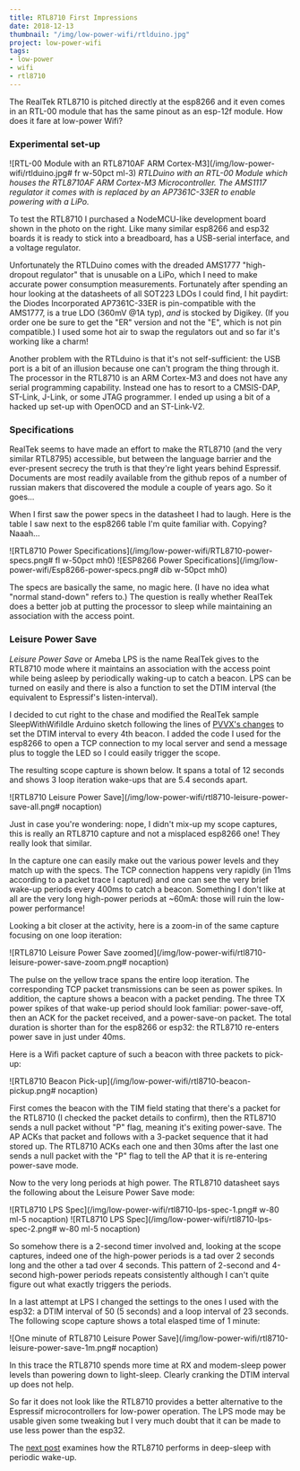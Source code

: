 ```yaml
---
title: RTL8710 First Impressions
date: 2018-12-13
thumbnail: "/img/low-power-wifi/rtlduino.jpg"
project: low-power-wifi
tags:
- low-power
- wifi
- rtl8710
---
```


The RealTek RTL8710 is pitched directly at the esp8266 and it even comes in an RTL-00 module that has
the same pinout as an esp-12f module. How does it fare at low-power Wifi?

### Experimental set-up

![RTL-00 Module with an RTL8710AF ARM Cortex-M3](/img/low-power-wifi/rtlduino.jpg# fr w-50pct ml-3)
_RTLDuino with an RTL-00 Module which houses the RTL8710AF ARM Cortex-M3 Microcontroller.
The AMS1117 regulator it comes with is replaced by an AP7361C-33ER to enable powering with a LiPo._

To test the RTL8710 I purchased a NodeMCU-like development board shown in the photo on the right.
Like many similar esp8266 and esp32 boards it is ready to stick into a breadboard, has
a USB-serial interface, and a voltage regulator.

Unfortunately the RTLDuino comes with the dreaded AMS1777 "high-dropout regulator" that is unusable on a LiPo,
which I need to make accurate power consumption measurements. Fortunately after spending an hour
looking at the datasheets of all SOT223 LDOs I could find, I hit paydirt: the Diodes Incorporated
AP7361C-33ER is pin-compatible with the AMS1777, is a true LDO (360mV @1A typ), _and_ is stocked by
Digikey. (If you order one be sure to get the "ER" version and not the "E", which is not pin
compatible.) I used some hot air to swap the regulators out and so far it's working like a charm!

Another problem with the RTLduino is that it's not self-sufficient: the USB port is a bit of an
illusion because one can't program the thing through it. The processor in the RTL8710 is an ARM
Cortex-M3 and does not have any serial programming capability. Instead one has to resort to a
CMSIS-DAP, ST-Link, J-Link, or some JTAG programmer. I ended up using a bit of a hacked up set-up
with OpenOCD and an ST-Link-V2.

### Specifications

RealTek seems to have made an effort to make the RTL8710 (and the very similar RTL8795) accessible, but
between the language barrier and the ever-present secrecy the truth is that they're light years
behind Espressif. Documents are most readily available from the github repos of a number of russian
makers that discovered the module a couple of years ago. So it goes...

When I first saw the power specs in the datasheet I had to laugh. Here is the table I saw next to
the esp8266 table I'm quite familiar with. Copying? Naaah...

![RTL8710 Power Specifications](/img/low-power-wifi/RTL8710-power-specs.png# fl w-50pct mh0)
![ESP8266 Power Specifications](/img/low-power-wifi/Esp8266-power-specs.png# dib w-50pct mh0)

<p class="cb"></p>

The specs are basically the same, no magic here. (I have no idea what "normal stand-down" refers to.)
The question is really whether RealTek does a
better job at putting the processor to sleep while maintaining an association with the
access point.

### Leisure Power Save

_Leisure Power Save_ or Ameba LPS is the name RealTek gives to the RTL8710 mode where it maintains
an association with the access point while being asleep by periodically waking-up to catch a beacon.
LPS can be turned on easily and there is also a function to set the DTIM interval (the
equivalent to Espressif's listen-interval).

I decided to cut right to the chase and modified the RealTek sample SleepWithWifiIdle Arduino sketch
following the lines of [PVVX's
changes](https://github.com/pvvx/RtlDuino/tree/master/development/rtl87xx/libraries/PowerSave/examples/SleepWithWifiIdle)
to set the DTIM interval to every 4th beacon.
I added the code I used for the esp8266 to open a TCP connection to my local server and
send a message plus to toggle the LED so I could easily trigger the scope.

The resulting scope capture is shown below. It spans a total of 12 seconds and shows 3 loop
iteration wake-ups that are 5.4 seconds apart.

![RTL8710 Leisure Power Save](/img/low-power-wifi/rtl8710-leisure-power-save-all.png# nocaption)

Just in case you're wondering: nope, I didn't mix-up my scope captures, this is really an RTL8710
capture and not a misplaced esp8266 one! They really look that similar.

In the capture one can easily make out the various power levels and they
match up with the specs. The TCP connection happens very rapidly (in 11ms according to a packet trace
I captured) and one can see the very brief
wake-up periods every 400ms to catch a beacon.
Something I don't like at all are the very long
high-power periods at ~60mA: those will ruin the low-power performance!

Looking a bit closer at the activity, here is a zoom-in of the same capture focusing on one loop
iteration:

![RTL8710 Leisure Power Save zoomed](/img/low-power-wifi/rtl8710-leisure-power-save-zoom.png# nocaption)

The pulse on the yellow trace spans the entire loop iteration. The corresponding TCP packet
transmissions can be seen as power spikes. In addition, the capture shows a beacon with a
packet pending. The three TX power spikes of that wake-up period should look familiar:
power-save-off, then an ACK for the packet
received, and a power-save-on packet. The total duration is shorter than for the esp8266 or esp32:
the RTL8710 re-enters power save in just under 40ms.

Here is a Wifi packet capture of such a beacon with three packets to pick-up:

![RTL8710 Beacon Pick-up](/img/low-power-wifi/rtl8710-beacon-pickup.png# nocaption)

First comes the beacon with the TIM field stating that there's a packet for the RTL8710 (I checked
the packet details to confirm), then the RTL8710 sends a null packet without "P" flag, meaning it's
exiting power-save. The AP ACKs that packet and follows with a 3-packet sequence that it had stored
up. The RTL8710 ACKs each one and then 30ms after the last one sends a null packet with the "P" flag
to tell the AP that it is re-entering power-save mode.

Now to the very long periods at high power. The RTL8710 datasheet says the following about the
Leisure Power Save mode:

![RTL8710 LPS Spec](/img/low-power-wifi/rtl8710-lps-spec-1.png# w-80 ml-5 nocaption)
![RTL8710 LPS Spec](/img/low-power-wifi/rtl8710-lps-spec-2.png# w-80 ml-5 nocaption)

So somehow there is a 2-second timer involved and, looking at the scope captures, indeed one of the
high-power periods is a tad over 2 seconds long and the other a tad over 4 seconds. This pattern of
2-second and 4-second high-power periods repeats consistently although I can't quite figure out
what exactly triggers the periods.

In a last attempt at LPS I changed the settings to the ones I used with the esp32: a DTIM interval
of 50 (5 seconds) and a loop interval of 23 seconds. The following scope capture shows a total
elasped time of 1 minute:

![One minute of RTL8710 Leisure Power Save](/img/low-power-wifi/rtl8710-leisure-power-save-1m.png# nocaption)

In this trace the RTL8710 spends more time at RX and modem-sleep power levels 
than powering down to light-sleep. Clearly cranking the DTIM interval up does not help.

So far it does not look like the RTL8710 provides a better alternative to the Espressif
microcontrollers for low-power operation. The LPS mode may be usable given some tweaking but
I very much doubt that it can be made to use less power than the esp32.

The [next post](/2018/lp-wifi-rtl8710-deep) examines how the RTL8710 performs in deep-sleep with periodic
wake-up.
